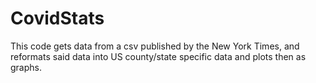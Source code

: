 # CovidStats
This code gets data from a csv published by the New York Times, and reformats said data into US county/state specific data and plots then as graphs. 
